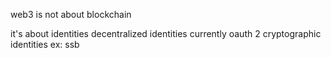 web3 is not about blockchain

it's about identities
decentralized identities
currently oauth 2
cryptographic identities ex: ssb
